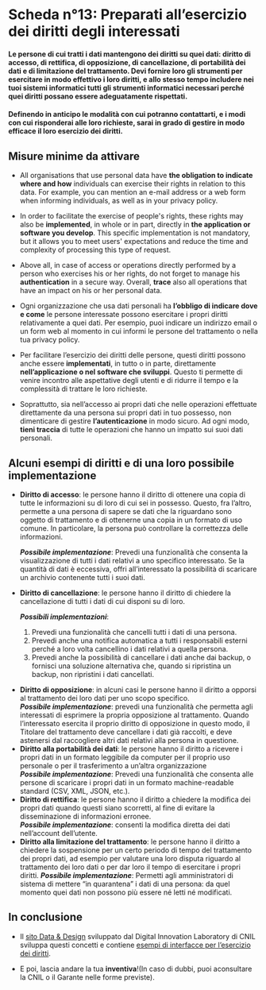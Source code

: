 # Scheda n°13: Preparati all’esercizio dei diritti degli interessati

#### Le persone di cui tratti i dati mantengono dei diritti su quei dati: diritto di accesso, di rettifica, di opposizione, di cancellazione, di portabilità dei dati e di limitazione del trattamento. Devi fornire loro gli strumenti per esercitare in modo effettivo i loro diritti, e allo stesso tempo includere nei tuoi sistemi informatici tutti gli strumenti informatici necessari perché quei diritti possano essere adeguatamente rispettati.

#### Definendo in anticipo le modalità con cui potranno contattarti, e i modi con cui risponderai alle loro richieste, sarai in grado di gestire in modo efficace il loro esercizio dei diritti.


## Misure minime da attivare

* All organisations that use personal data have **the obligation to indicate where and how** individuals can exercise their rights in relation to this data. For example, you can mention an e-mail address or a web form when informing individuals, as well as in your privacy policy.

* In order to facilitate the exercise of people's rights, these rights may also be **implemented**, in whole or in part, directly in **the application or software you develop**. This specific implementation is not mandatory, but it allows you to meet users' expectations and reduce the time and complexity of processing this type of request.

* Above all, in case of access or operations directly performed by a person who exercises his or her rights, do not forget to manage his **authentication** in a secure way. Overall, **trace** also all operations that have an impact on his or her personal data.

* Ogni organizzazione che usa dati personali ha **l’obbligo di indicare dove e come** le persone interessate possono esercitare i propri diritti relativamente a quei dati. Per esempio, puoi indicare un indirizzo email o un form web al momento in cui informi le persone del trattamento o nella tua privacy policy.
* Per facilitare l’esercizio dei diritti delle persone, questi diritti possono anche essere **implementati**, in tutto o in parte, direttamente **nell’applicazione o nel software che sviluppi**. Questo ti permette di venire incontro alle aspettative degli utenti e di ridurre il tempo e la complessità di trattare le loro richieste.
* Soprattutto, sia nell’accesso ai propri dati che nelle operazioni effettuate direttamente da una persona sui propri dati in tuo possesso, non dimenticare di gestire **l’autenticazione** in modo sicuro. Ad ogni modo, **tieni traccia** di tutte le operazioni che hanno un impatto sui suoi dati personali.

## Alcuni esempi di diritti e di una loro possibile implementazione

* **Diritto di accesso**: le persone hanno il diritto di ottenere una copia di tutte le informazioni su di loro di cui sei in possesso. Questo, fra l’altro, permette a una persona di sapere se dati che la riguardano sono oggetto di trattamento e di ottenerne una copia in un formato di uso comune. In particolare, la persona può controllare la correttezza delle informazioni.

  **_Possibile implementazione_**: Prevedi una funzionalità che consenta la visualizzazione di tutti i dati relativi a uno specifico interessato. Se la quantità di dati è eccessiva, offri all’interessato la possibilità di scaricare un archivio contenente tutti i suoi dati.

- **Diritto di cancellazione**: le persone hanno il diritto di chiedere la cancellazione di tutti i dati di cui disponi su di loro.

  **_Possibili implementazioni_**:

  1. Prevedi una funzionalità che cancelli tutti i dati di una persona.
  2. Prevedi anche una notifica automatica a tutti i responsabili esterni perché a loro volta cancellino i dati relativi a quella persona.
  3. Prevedi anche la possibilità di cancellare i dati anche dai backup, o fornisci una soluzione alternativa che, quando si ripristina un backup, non ripristini i dati cancellati.

* **Diritto di opposizione**: in alcuni casi le persone hanno il diritto a opporsi al trattamento dei loro dati per uno scopo specifico.  
**_Possibile implementazione_**: prevedi una funzionalità che permetta agli interessati di esprimere la propria opposizione al trattamento. Quando l’interessato esercita il proprio diritto di opposizione in questo modo, il Titolare del trattamento deve cancellare i dati già raccolti, e deve astenersi dal raccogliere altri dati relativi alla persona in questione.
* **Diritto alla portabilità dei dati**: le persone hanno il diritto a ricevere i propri dati in un formato leggibile da computer per il proprio uso personale o per il trasferimento a un’altra organizzazione  
  **_Possibile implementazione_**: Prevedi una funzionalità che consenta alle persone di scaricare i propri dati in un formato machine-readable standard (CSV, XML, JSON, etc.).
* **Diritto di rettifica**: le persone hanno il diritto a chiedere la modifica dei propri dati quando questi siano scorretti, al fine di evitare la disseminazione di informazioni erronee.  
**_Possibile implementazione_**: consenti la modifica diretta dei dati nell’account dell’utente.
* **Diritto alla limitazione del trattamento**: le persone hanno il diritto a chiedere la sospensione per un certo periodo di tempo del trattamento dei propri dati, ad esempio per valutare una loro disputa riguardo al trattamento dei loro dati o per dar loro il tempo di esercitare i propri diritti.
  **_Possibile implementazione_**: Permetti agli amministratori di sistema di mettere “in quarantena” i dati di una persona: da quel momento quei dati non possono più essere né letti né modificati.

## In conclusione

* Il [sito Data & Design](https://design.cnil.fr/en) sviluppato dal Digital Innovation Laboratory di CNIL sviluppa questi concetti e contiene [esempi di interfacce per l’esercizio dei diritti](https://design.cnil.fr/en/concepts/exercising-rights/).

* E poi, lascia andare la tua **inventiva**!(In caso di dubbi, puoi aconsultare la CNIL o il Garante nelle forme previste).
